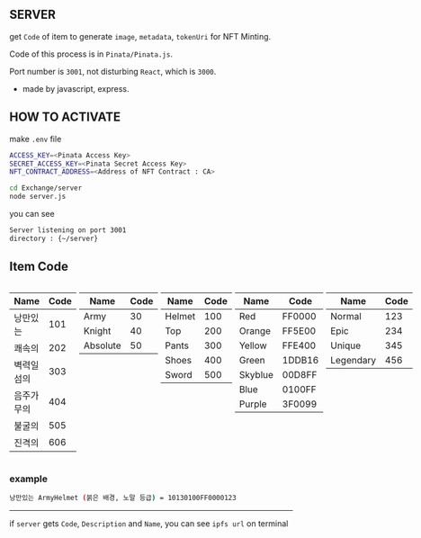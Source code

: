 ## SERVER
get `Code` of item to generate `image`, `metadata`, `tokenUri` for NFT Minting.

Code of this process is in `Pinata/Pinata.js`.

Port number is `3001`, not disturbing `React`, which is `3000`.

- made by javascript, express.

## HOW TO ACTIVATE

make `.env` file
```bash
ACCESS_KEY=<Pinata Access Key>
SECRET_ACCESS_KEY=<Pinata Secret Access Key>
NFT_CONTRACT_ADDRESS=<Address of NFT Contract : CA>
```

```bash
cd Exchange/server
node server.js
```

you can see 
```bash
Server listening on port 3001
directory : {~/server}
```

## Item Code

<div style="display: flex; justify-content: space-between;">

  <div style="flex: 1; margin-right: 5px;">

  | Name       | Code |
  |------------|------|
  | 낭만있는    |  101 | 
  | 쾌속의      | 202  |
  | 벽력일섬의  | 303  |
  | 음주가무의  |  404  |
  | 불굴의      | 505  |
  | 진격의      | 606  |

  </div>

  <div style="flex: 1; margin-right: 5px;">

  | Name    | Code |
  |---------|------|
  | Army    | 30   |
  | Knight  | 40   |
  | Absolute| 50   |

  </div>

  <div style="flex: 1; margin-right: 5px;">

  | Name    | Code |
  |---------|------|
  | Helmet | 100  |
  | Top     | 200  |
  | Pants   | 300  |
  | Shoes   | 400  |
  | Sword   | 500  |

  </div>
  
  <div style="flex: 1; margin-right: 5px;">
  
  | Name    | Code   |
  |---------|--------|
  | Red     | FF0000 |
  | Orange  | FF5E00 |
  | Yellow  | FFE400 |
  | Green   | 1DDB16 |
  | Skyblue | 00D8FF |
  | Blue    | 0100FF |
  | Purple  | 3F0099 |

  </div>

  <div style="flex: 1; margin-right: 5px;">

  | Name      | Code |
  |-----------|------|
  | Normal    | 123  |
  | Epic      | 234  |
  | Unique    | 345  |
  | Legendary | 456  |

  </div>

</div>

### example 
```bash
낭만있는 ArmyHelmet (붉은 배경, 노말 등급) = 10130100FF0000123
```
-----
if `server` gets `Code`, `Description` and `Name`, you can see `ipfs url` on terminal
